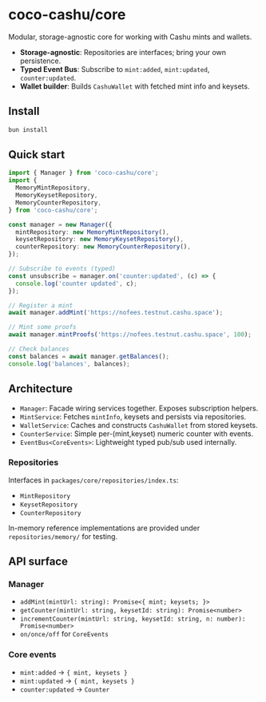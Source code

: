# coco-cashu/core

Modular, storage-agnostic core for working with Cashu mints and wallets.

- **Storage-agnostic**: Repositories are interfaces; bring your own persistence.
- **Typed Event Bus**: Subscribe to `mint:added`, `mint:updated`, `counter:updated`.
- **Wallet builder**: Builds `CashuWallet` with fetched mint info and keysets.

## Install

```bash
bun install
```

## Quick start

```ts
import { Manager } from 'coco-cashu/core';
import {
  MemoryMintRepository,
  MemoryKeysetRepository,
  MemoryCounterRepository,
} from 'coco-cashu/core';

const manager = new Manager({
  mintRepository: new MemoryMintRepository(),
  keysetRepository: new MemoryKeysetRepository(),
  counterRepository: new MemoryCounterRepository(),
});

// Subscribe to events (typed)
const unsubscribe = manager.on('counter:updated', (c) => {
  console.log('counter updated', c);
});

// Register a mint
await manager.addMint('https://nofees.testnut.cashu.space');

// Mint some proofs
await manager.mintProofs('https://nofees.testnut.cashu.space', 100);

// Check balances
const balances = await manager.getBalances();
console.log('balances', balances);
```

## Architecture

- `Manager`: Facade wiring services together. Exposes subscription helpers.
- `MintService`: Fetches `mintInfo`, keysets and persists via repositories.
- `WalletService`: Caches and constructs `CashuWallet` from stored keysets.
- `CounterService`: Simple per-(mint,keyset) numeric counter with events.
- `EventBus<CoreEvents>`: Lightweight typed pub/sub used internally.

### Repositories

Interfaces in `packages/core/repositories/index.ts`:

- `MintRepository`
- `KeysetRepository`
- `CounterRepository`

In-memory reference implementations are provided under `repositories/memory/` for testing.

## API surface

### Manager

- `addMint(mintUrl: string): Promise<{ mint; keysets; }>`
- `getCounter(mintUrl: string, keysetId: string): Promise<number>`
- `incrementCounter(mintUrl: string, keysetId: string, n: number): Promise<number>`
- `on/once/off` for `CoreEvents`

### Core events

- `mint:added` → `{ mint, keysets }`
- `mint:updated` → `{ mint, keysets }`
- `counter:updated` → `Counter`
